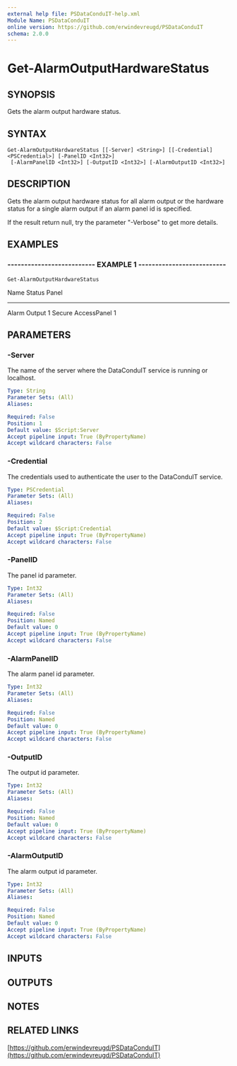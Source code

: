 ```yaml
---
external help file: PSDataConduIT-help.xml
Module Name: PSDataConduIT
online version: https://github.com/erwindevreugd/PSDataConduIT
schema: 2.0.0
---
```


# Get-AlarmOutputHardwareStatus

## SYNOPSIS
Gets the alarm output hardware status.

## SYNTAX

```
Get-AlarmOutputHardwareStatus [[-Server] <String>] [[-Credential] <PSCredential>] [-PanelID <Int32>]
 [-AlarmPanelID <Int32>] [-OutputID <Int32>] [-AlarmOutputID <Int32>]
```

## DESCRIPTION
Gets the alarm output hardware status for all alarm output or the hardware status for a single alarm output if an alarm panel id is specified. 

If the result return null, try the parameter "-Verbose" to get more details.

## EXAMPLES

### -------------------------- EXAMPLE 1 --------------------------
```
Get-AlarmOutputHardwareStatus
```

Name                           Status               Panel
----                           ------               -----
Alarm Output 1                 Secure               AccessPanel 1

## PARAMETERS

### -Server
The name of the server where the DataConduIT service is running or localhost.

```yaml
Type: String
Parameter Sets: (All)
Aliases: 

Required: False
Position: 1
Default value: $Script:Server
Accept pipeline input: True (ByPropertyName)
Accept wildcard characters: False
```

### -Credential
The credentials used to authenticate the user to the DataConduIT service.

```yaml
Type: PSCredential
Parameter Sets: (All)
Aliases: 

Required: False
Position: 2
Default value: $Script:Credential
Accept pipeline input: True (ByPropertyName)
Accept wildcard characters: False
```

### -PanelID
The panel id parameter.

```yaml
Type: Int32
Parameter Sets: (All)
Aliases: 

Required: False
Position: Named
Default value: 0
Accept pipeline input: True (ByPropertyName)
Accept wildcard characters: False
```

### -AlarmPanelID
The alarm panel id parameter.

```yaml
Type: Int32
Parameter Sets: (All)
Aliases: 

Required: False
Position: Named
Default value: 0
Accept pipeline input: True (ByPropertyName)
Accept wildcard characters: False
```

### -OutputID
The output id parameter.

```yaml
Type: Int32
Parameter Sets: (All)
Aliases: 

Required: False
Position: Named
Default value: 0
Accept pipeline input: True (ByPropertyName)
Accept wildcard characters: False
```

### -AlarmOutputID
The alarm output id parameter.

```yaml
Type: Int32
Parameter Sets: (All)
Aliases: 

Required: False
Position: Named
Default value: 0
Accept pipeline input: True (ByPropertyName)
Accept wildcard characters: False
```

## INPUTS

## OUTPUTS

## NOTES

## RELATED LINKS

[https://github.com/erwindevreugd/PSDataConduIT](https://github.com/erwindevreugd/PSDataConduIT)

